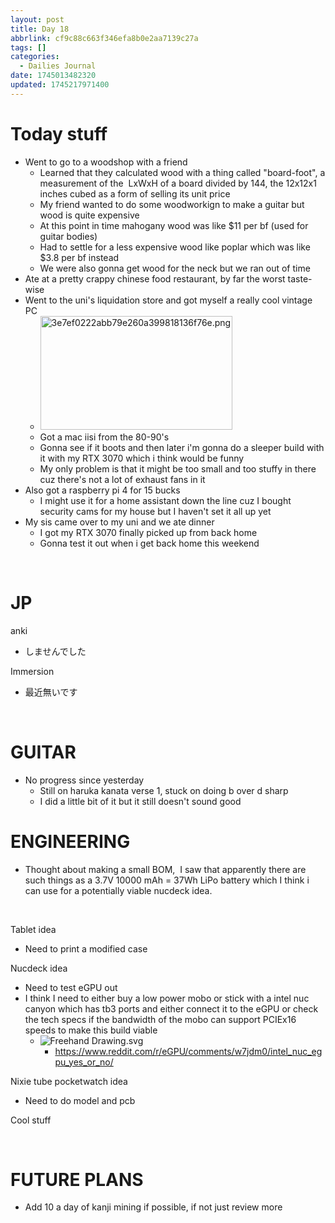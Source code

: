 ```yaml
---
layout: post
title: Day 18
abbrlink: cf9c88c663f346efa8b0e2aa7139c27a
tags: []
categories:
  - Dailies Journal
date: 1745013482320
updated: 1745217971400
---
```


# Today stuff

- Went to go to a woodshop with a friend
  - Learned that they calculated wood with a thing called "board-foot", a measurement of the  LxWxH of a board divided by 144, the 12x12x1 inches cubed as a form of selling its unit price
  - My friend wanted to do some woodworkign to make a guitar but wood is quite expensive
  - At this point in time mahogany wood was like $11 per bf (used for guitar bodies)
  - Had to settle for a less expensive wood like poplar which was like $3.8 per bf instead
  - We were also gonna get wood for the neck but we ran out of time
- Ate at a pretty crappy chinese food restaurant, by far the worst taste-wise
- Went to the uni's liquidation store and got myself a really cool vintage PC
  - <img src="/resources/5db582ea1e574034936703b10cb5bb9d.png" alt="3e7ef0222abb79e260a399818136f76e.png" width="307" height="182">
  - Got a mac iisi from the 80-90's
  - Gonna see if it boots and then later i'm gonna do a sleeper build with it with my RTX 3070 which i think would be funny
  - My only problem is that it might be too small and too stuffy in there cuz there's not a lot of exhaust fans in it
- Also got a raspberry pi 4 for 15 bucks
  - I might use it for a home assistant down the line cuz I bought security cams for my house but I haven't set it all up yet
- My sis came over to my uni and we ate dinner
  - I got my RTX 3070 finally picked up from back home
  - Gonna test it out when i get back home this weekend

 

# JP

anki

- しませんでした

Immersion

- 最近無いです

 

# GUITAR

- No progress since yesterday
  - Still on haruka kanata verse 1, stuck on doing b over d sharp
  - I did a little bit of it but it still doesn't sound good

# ENGINEERING

- Thought about making a small BOM,  I saw that apparently there are such things as a 3.7V 10000 mAh = 37Wh LiPo battery which I think i can use for a potentially viable nucdeck idea.

 

Tablet idea

- Need to print a modified case

Nucdeck idea

- Need to test eGPU out
- I think I need to either buy a low power mobo or stick with a intel nuc canyon which has tb3 ports and either connect it to the eGPU or check the tech specs if the bandwidth of the mobo can support PCIEx16 speeds to make this build viable
  - ![Freehand Drawing.svg](/resources/44dfb27483ec4713b5c872f15914906f.svg)
    - <https://www.reddit.com/r/eGPU/comments/w7jdm0/intel_nuc_egpu_yes_or_no/>

Nixie tube pocketwatch idea

- Need to do model and pcb

Cool stuff

 

# FUTURE PLANS

- Add 10 a day of kanji mining if possible, if not just review more
